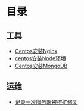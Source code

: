 # 目录

## 工具

- [Centos安装Nginx](./tool/nginx.md)
- [centos安装Node环境](./tool/node.md)
- [Centos安装MongoDB](./tool/mongodb.md)

## 运维

- [记录一次服务器被挖矿修复](./operation/mining.md)

<Vssue :title="$title" />